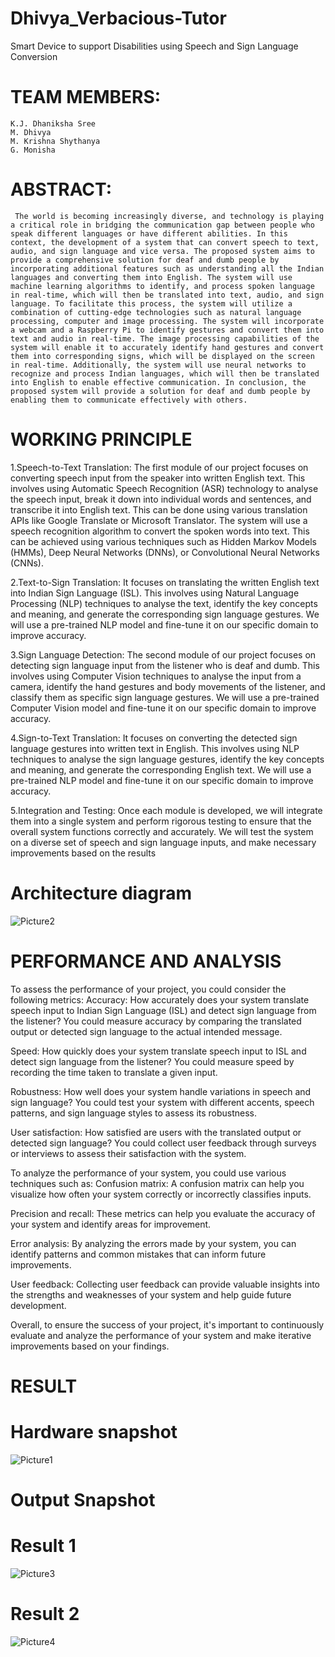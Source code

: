 # Dhivya_Verbacious-Tutor
Smart Device to support Disabilities using Speech and Sign Language Conversion

# TEAM MEMBERS:

	K.J. Dhaniksha Sree
	M. Dhivya                                          
	M. Krishna Shythanya                    
	G. Monisha

# ABSTRACT:
     The world is becoming increasingly diverse, and technology is playing a critical role in bridging the communication gap between people who speak different languages or have different abilities. In this context, the development of a system that can convert speech to text, audio, and sign language and vice versa. The proposed system aims to provide a comprehensive solution for deaf and dumb people by incorporating additional features such as understanding all the Indian languages and converting them into English. The system will use machine learning algorithms to identify, and process spoken language in real-time, which will then be translated into text, audio, and sign language. To facilitate this process, the system will utilize a combination of cutting-edge technologies such as natural language processing, computer and image processing. The system will incorporate a webcam and a Raspberry Pi to identify gestures and convert them into text and audio in real-time. The image processing capabilities of the system will enable it to accurately identify hand gestures and convert them into corresponding signs, which will be displayed on the screen in real-time. Additionally, the system will use neural networks to recognize and process Indian languages, which will then be translated into English to enable effective communication. In conclusion, the proposed system will provide a solution for deaf and dumb people by enabling them to communicate effectively with others.

# WORKING PRINCIPLE

1.Speech-to-Text Translation: The first module of our project focuses on converting speech input from the speaker into written English text. This involves using Automatic Speech Recognition (ASR) technology to analyse the speech input, break it down into individual words and sentences, and transcribe it into English text. This can be done using various translation APIs like Google Translate or Microsoft Translator. The system will use a speech recognition algorithm to convert the spoken words into text. This can be achieved using various techniques such as Hidden Markov Models (HMMs), Deep Neural Networks (DNNs), or Convolutional Neural Networks (CNNs).

 2.Text-to-Sign Translation: It focuses on translating the written English text into Indian Sign Language (ISL). This involves using Natural Language Processing (NLP) techniques to analyse the text, identify the key concepts and meaning, and generate the corresponding sign language gestures. We will use a pre-trained NLP model and fine-tune it on our specific domain to improve accuracy.
 
3.Sign Language Detection: The second module of our project focuses on detecting sign language input from the listener who is deaf and dumb. This involves using Computer Vision techniques to analyse the input from a camera, identify the hand gestures and body movements of the listener, and classify them as specific sign language gestures. We will use a pre-trained Computer Vision model and fine-tune it on our specific domain to improve accuracy.

4.Sign-to-Text Translation: It focuses on converting the detected sign language gestures into written text in English. This involves using NLP techniques to analyse the sign language gestures, identify the key concepts and meaning, and generate the corresponding English text. We will use a pre-trained NLP model and fine-tune it on our specific domain to improve accuracy. 

5.Integration and Testing: Once each module is developed, we will integrate them into a single system and perform rigorous testing to ensure that the overall system functions correctly and accurately. We will test the system on a diverse set of speech and sign language inputs, and make necessary improvements based on the results

# Architecture diagram

![Picture2](https://github.com/dhivya456/Dhivya_Verbacious-Tutor/assets/110539326/066aa59e-5036-477b-acc8-d225fc4c7d37)

 

                                   

# PERFORMANCE AND ANALYSIS
To assess the performance of your project, you could consider the following metrics:
Accuracy: How accurately does your system translate speech input to Indian Sign Language (ISL) and detect sign language from the listener? You could measure accuracy by comparing the translated output or detected sign language to the actual intended message.

Speed: How quickly does your system translate speech input to ISL and detect sign language from the listener? You could measure speed by recording the time taken to translate a given input.

Robustness: How well does your system handle variations in speech and sign language? You could test your system with different accents, speech patterns, and sign language styles to assess its robustness.

User satisfaction: How satisfied are users with the translated output or detected sign language? You could collect user feedback through surveys or interviews to assess their satisfaction with the system.

To analyze the performance of your system, you could use various techniques such as:
Confusion matrix: A confusion matrix can help you visualize how often your system correctly or incorrectly classifies inputs.

Precision and recall: These metrics can help you evaluate the accuracy of your system and identify areas for improvement.

Error analysis: By analyzing the errors made by your system, you can identify patterns and common mistakes that can inform future improvements.

User feedback: Collecting user feedback can provide valuable insights into the strengths and weaknesses of your system and help guide future development.

Overall, to ensure the success of your project, it's important to continuously evaluate and analyze the performance of your system and make iterative improvements based on your findings.
# RESULT
# Hardware snapshot
![Picture1](https://github.com/dhivya456/Dhivya_Verbacious-Tutor/assets/110539326/0a60c8d9-793d-40e9-ad2c-cec5cf257aa3)

# Output Snapshot
# Result 1
![Picture3](https://github.com/dhivya456/Dhivya_Verbacious-Tutor/assets/110539326/865f6330-2bbf-4122-9f7f-800e1bf7861a)

# Result 2
![Picture4](https://github.com/dhivya456/Dhivya_Verbacious-Tutor/assets/110539326/3478aa18-355b-41e9-b600-6c88bb235522)

